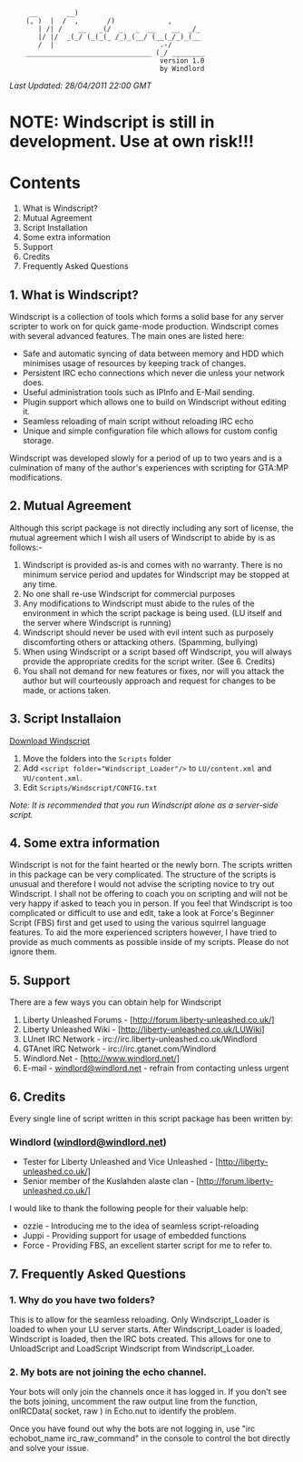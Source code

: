
	     __       __)
	    (, )  |  /  ,       /)             ,
	       | /| /    __   _(/  _   _  __    __  _/_
	       |/ |/  _(_/ (_(_(_ /_)_(__/ (__(_/_)_(__
	       /  |                          .-/
	    _______________________________ (_/ ________
	                                     version 1.0
	                                     by Windlord

*Last Updated: 28/04/2011 22:00 GMT*

# NOTE: Windscript is still in development. Use at own risk!!!

# Contents

1. What is Windscript?
2. Mutual Agreement
3. Script Installation
4. Some extra information
5. Support
6. Credits
7. Frequently Asked Questions


## 1. What is Windscript?

Windscript is a collection of tools which forms a solid base for any server
scripter to work on for quick game-mode production. Windscript comes with
several advanced features. The main ones are listed here:

* Safe and automatic syncing of data between memory and HDD which minimises usage of resources by keeping track of changes.
* Persistent IRC echo connections which never die unless your network does.
* Useful administration tools such as IPInfo and E-Mail sending.
* Plugin support which allows one to build on Windscript without editing it.
* Seamless reloading of main script without reloading IRC echo
* Unique and simple configuration file which allows for custom config storage.

Windscript was developed slowly for a period of up to two years and is a culmination
of many of the author's experiences with scripting for GTA:MP modifications.


## 2. Mutual Agreement

Although this script package is not directly including any sort of license,
the mutual agreement which I wish all users of Windscript to abide by is as
follows:-

1. Windscript is provided as-is and comes with no warranty. There is no minimum	service period and updates for Windscript may be stopped at any time.
2. No one shall re-use Windscript for commercial purposes
3. Any modifications to Windscript must abide to the rules of the environment in which the script package is being used. (LU itself and the server where Windscript is running)
4. Windscript should never be used with evil intent such as purposely discomforting others or attacking others. (Spamming, bullying)
5. When using Windscript or a script based off Windscript, you will always provide the appropriate credits for the script writer. (See 6. Credits)
6. You shall not demand for new features or fixes, nor will you attack the author but will courteously approach and request for changes to be made, or actions taken.


## 3. Script Installaion

[Download Windscript]

1. Move the folders into the `Scripts` folder
2. Add `<script folder="Windscript_Loader"/>` to `LU/content.xml` and `VU/content.xml`.
3. Edit `Scripts/Windscript/CONFIG.txt`

*Note: It is recommended that you run Windscript alone as a server-side script.*


## 4. Some extra information

Windscript is not for the faint hearted or the newly born. The scripts
written in this package can be very complicated. The structure of the scripts
is unusual and therefore I would not advise the scripting novice to try out
Windscript. I shall not be offering to coach you on scripting and will not be
very happy if asked to teach you in person. If you feel that Windscript is too
complicated or difficult to use and edit, take a look at Force's Beginner Script
(FBS) first and get used to using the various squirrel language features. To
aid the more experienced scripters however, I have tried to provide as much
comments as possible inside of my scripts. Please do not ignore them.


## 5. Support

There are a few ways you can obtain help for Windscript

1.  Liberty Unleashed Forums - [http://forum.liberty-unleashed.co.uk/]
2.  Liberty Unleashed Wiki - [http://liberty-unleashed.co.uk/LUWiki]
2.  LUnet IRC Network - irc://irc.liberty-unleashed.co.uk/Windlord
3.  GTAnet IRC Network - irc://irc.gtanet.com/Windlord
4.  Windlord.Net - [http://www.windlord.net/]
5.  E-mail - [windlord@windlord.net] - refrain from contacting unless urgent


## 6. Credits

Every single line of script written in this script package has been written by:

### Windlord ([windlord@windlord.net])

- Tester for Liberty Unleashed and Vice Unleashed   - [http://liberty-unleashed.co.uk/]
- Senior member of the Kuslahden alaste clan        - [http://forum.liberty-unleashed.co.uk/]

I would like to thank the following people for their valuable help:

* ozzie - Introducing me to the idea of seamless script-reloading
* Juppi - Providing support for usage of embedded functions
* Force - Providing FBS, an excellent starter script for me to refer to.


## 7. Frequently Asked Questions

### 1. Why do you have two folders?
This is to allow for the seamless reloading. Only Windscript_Loader is loaded to
when your LU server starts. After Windscript_Loader is loaded, Windscript is
loaded, then the IRC bots created. This allows for one to UnloadScript and LoadScript
Windscript from Windscript_Loader.

### 2. My bots are not joining the echo channel.
Your bots will only join the channels once it has logged in.
If you don't see the bots joining, uncomment the raw output line
from the function, onIRCData( socket, raw ) in Echo.nut to identify the problem.

Once you have found out why the bots are not logging in, use
"irc echobot_name irc_raw_command" in the console to control the
bot directly and solve your issue.


[Download Windscript]:			https://github.com/Windlord/Windscript/zipball/master	"Windscript Source"
[http://liberty-unleashed.co.uk/]:			http://liberty-unleashed.co.uk/				"Liberty Unleashed"
[http://forum.liberty-unleashed.co.uk/]:	http://forum.liberty-unleashed.co.uk/		"Liberty Unleashed Forum"
[http://liberty-unleashed.co.uk/LUWiki]:	http://liberty-unleashed.co.uk/LUWiki		"Liberty Unleashed Wiki"
[http://www.windlord.net/]:					http://www.windlord.net/					"Windlord.Net"
[windlord@windlord.net]:					mailto:windlord@windlord.net				"Contact Windlord"
[http://www.ka-clan.net/]:					http://www.ka-clan.net/						"Kuslahden alaste Clan Forum"